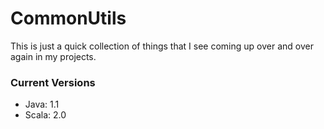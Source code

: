 CommonUtils
============

This is just a quick collection of things that I see coming up over and over again in my projects.

### Current Versions
- Java: 1.1
- Scala: 2.0
